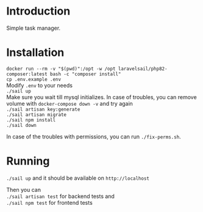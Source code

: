 # Introduction

Simple task manager.


# Installation

`docker run --rm -v "$(pwd)":/opt -w /opt laravelsail/php82-composer:latest bash -c "composer install"`  
`cp .env.example .env`  
Modify `.env` to your needs  
`./sail up`  
Make sure you wait till mysql initializes. In case of troubles, you can remove volume with `docker-compose down -v` and try again  
`./sail artisan key:generate`  
`./sail artisan migrate`  
`./sail npm install`  
`./sail down`  

In case of the troubles with permissions, you can run `./fix-perms.sh`.  


# Running

`./sail up` and it should be available on `http://localhost`  

Then you can  
`./sail artisan test` for backend tests and  
`./sail npm test` for frontend tests  


